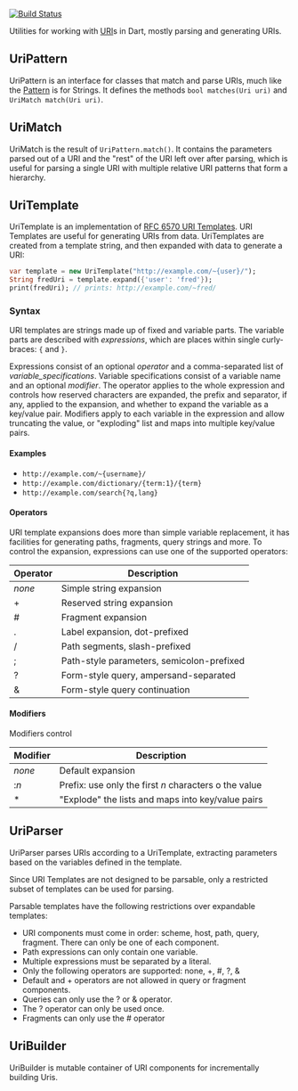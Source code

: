 [![Build Status](https://travis-ci.org/google/uri.dart.svg?branch=master)](https://travis-ci.org/google/uri.dart)

Utilities for working with [URI][uri]s in Dart, mostly parsing and generating URIs.

[uri]: https://api.dartlang.org/stable/1.24.3/dart-core/Uri-class.html

## UriPattern

UriPattern is an interface for classes that match and parse URIs, much like the [Pattern][pattern] is for Strings. It defines the methods `bool matches(Uri uri)` and `UriMatch match(Uri uri)`.

[pattern]: https://api.dartlang.org/docs/channels/stable/latest/dart_core/Pattern.html

## UriMatch

UriMatch is the result of `UriPattern.match()`. It contains the parameters parsed out of a URI and the "rest" of the URI left over after parsing, which is useful for parsing a single URI with multiple relative URI patterns that form a hierarchy.

## UriTemplate

UriTemplate is an implementation of [RFC 6570 URI Templates][rfc6570]. URI Templates are useful for generating URIs from data. UriTemplates are created from a template string, and then expanded with data to generate a URI:

```dart
var template = new UriTemplate("http://example.com/~{user}/");
String fredUri = template.expand({'user': 'fred'});
print(fredUri); // prints: http://example.com/~fred/
```

### Syntax

URI templates are strings made up of fixed and variable parts. The variable parts are described with _expressions_, which are places within single curly-braces: `{` and `}`.

Expressions consist of an optional _operator_ and a comma-separated list of _variable_specifications_. Variable specifications consist of a variable name and an optional _modifier_. The operator applies to the whole expression and controls how reserved characters are expanded, the prefix and separator, if any, applied to the expansion, and whether to expand the variable as a key/value pair. Modifiers apply to each variable in the expression and allow truncating the value, or "exploding" list and maps into multiple key/value pairs.

#### Examples

  * `http://example.com/~{username}/`
  * `http://example.com/dictionary/{term:1}/{term}`
  * `http://example.com/search{?q,lang}`

#### Operators

URI template expansions does more than simple variable replacement, it has facilities for generating paths, fragments, query strings and more. To control the expansion, expressions can use one of the supported operators:

| Operator | Description                               |
|----------|-------------------------------------------|
| _none_   | Simple string expansion                   |
| +        | Reserved string expansion                 |
| #        | Fragment expansion                        |
| .        | Label expansion, dot-prefixed             |
| /        | Path segments, slash-prefixed             |
| ;        | Path-style parameters, semicolon-prefixed |
| ?        | Form-style query, ampersand-separated     |
| &        | Form-style query continuation             |


#### Modifiers

Modifiers control 

| Modifier | Description                                           |
|----------|-------------------------------------------------------|
| _none_   | Default expansion                                     |
| :_n_     | Prefix: use only the first _n_ characters o the value |
| *        | "Explode" the lists and maps into key/value pairs     |


[rfc6570]: http://tools.ietf.org/html/rfc6570

## UriParser

UriParser parses URIs according to a UriTemplate, extracting parameters based on the variables defined in the template.

Since URI Templates are not designed to be parsable, only a restricted subset of templates can be used for parsing.

Parsable templates have the following restrictions over expandable templates:

   * URI components must come in order: scheme, host, path, query, fragment.
     There can only be one of each component.
   * Path expressions can only contain one variable.
   * Multiple expressions must be separated by a literal.
   * Only the following operators are supported: none, +, #, ?, &
   * Default and + operators are not allowed in query or fragment components.
   * Queries can only use the ? or & operator.
   * The ? operator can only be used once.
   * Fragments can only use the # operator
 
## UriBuilder

UriBuilder is mutable container of URI components for incrementally building Uris.
